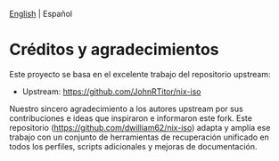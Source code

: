 [English](./CREDITS.md) | Español

# Créditos y agradecimientos

Este proyecto se basa en el excelente trabajo del repositorio upstream:

- Upstream: https://github.com/JohnRTitor/nix-iso

Nuestro sincero agradecimiento a los autores upstream por sus contribuciones e ideas que inspiraron e informaron este fork. Este repositorio (https://github.com/dwilliam62/nix-iso) adapta y amplía ese trabajo con un conjunto de herramientas de recuperación unificado en todos los perfiles, scripts adicionales y mejoras de documentación.

